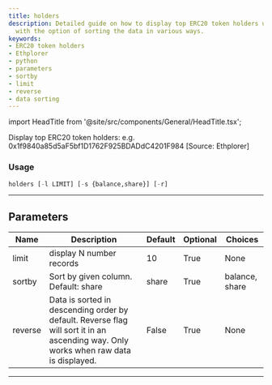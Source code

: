 ```yaml
---
title: holders
description: Detailed guide on how to display top ERC20 token holders using python,
  with the option of sorting the data in various ways.
keywords:
- ERC20 token holders
- Ethplorer
- python
- parameters
- sortby
- limit
- reverse
- data sorting
---
```


import HeadTitle from '@site/src/components/General/HeadTitle.tsx';

<HeadTitle title="holders - Onchain - Crypto - Reference | OpenBB Terminal Docs" />

Display top ERC20 token holders: e.g. 0x1f9840a85d5aF5bf1D1762F925BDADdC4201F984 [Source: Ethplorer]

### Usage

```python
holders [-l LIMIT] [-s {balance,share}] [-r]
```

---

## Parameters

| Name | Description | Default | Optional | Choices |
| ---- | ----------- | ------- | -------- | ------- |
| limit | display N number records | 10 | True | None |
| sortby | Sort by given column. Default: share | share | True | balance, share |
| reverse | Data is sorted in descending order by default. Reverse flag will sort it in an ascending way. Only works when raw data is displayed. | False | True | None |

---
